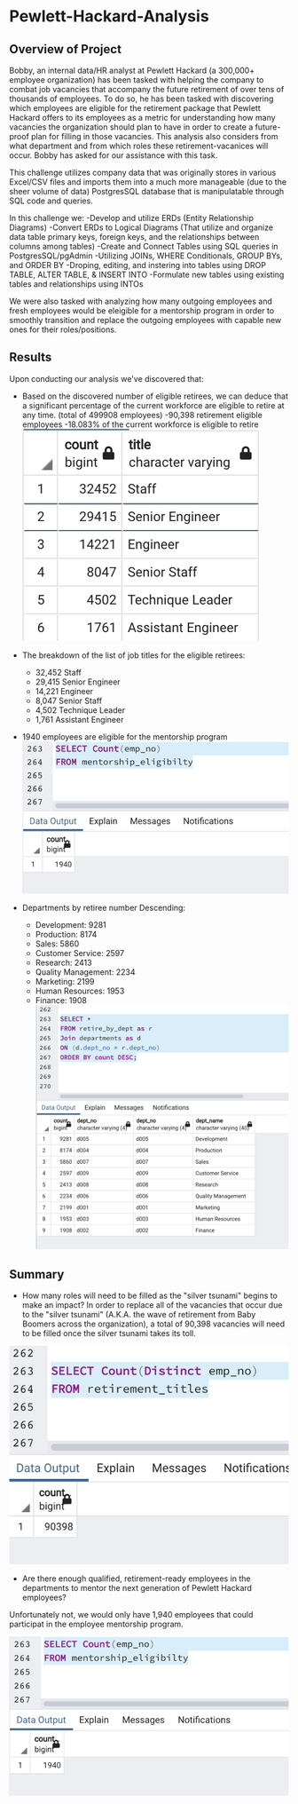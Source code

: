 # Pewlett-Hackard-Analysis


## Overview of Project
Bobby, an internal data/HR analyst at Pewlett Hackard (a 300,000+ employee organization) has been tasked with helping the company to combat job vacancies that accompany the future retirement of over tens of thousands of employees. To do so, he has been tasked with discovering which employees are eligible for the retirement package that Pewlett Hackard offers to its employees as a metric for understanding how many vacancies the organization should plan to have in order to create a future-proof plan for filling in those vacancies. This analysis also considers from what department and from which roles these retirement-vacanices will occur. Bobby has asked for our assistance with this task.

This challenge utilizes company data that was originally stores in various Excel/CSV files and imports them into a much more manageable (due to the sheer volume of data) PostgresSQL database that is manipulatable through SQL code and queries.

In this challenge we:
-Develop and utilize ERDs (Entity Relationship Diagrams)
-Convert ERDs to Logical Diagrams (That utilize and organize data table primary keys, foreign keys, and the relationships between columns among tables)
-Create and Connect Tables using SQL queries in PostgresSQL/pgAdmin
    -Utilizing JOINs, WHERE Conditionals, GROUP BYs, and ORDER BY
    -Droping, editing, and instering into tables using DROP TABLE, ALTER TABLE, & INSERT INTO
-Formulate new tables using existing tables and relationships using  INTOs

We were also tasked with analyzing how many outgoing employees and fresh employees would be eleigible for a mentorship program in order to smoothly transition and replace the outgoing employees with capable new ones for their roles/positions.

## Results
Upon conducting our analysis we've discovered that:

- Based on the discovered number of eligible retirees, we can deduce that a significant percentage of the current workforce are eligible to retire at any time. (total of 499908 employees)
  -90,398 retirement eligible employees
  -18.083% of the current workforce is eligible to retire
![retirement_eligibility_by_title](https://github.com/sterlingvm/Pewlett-Hackard-Analysis/blob/main/Resources/Retirement_Eligible_By_Title.png?raw=true)

- The breakdown of the list of job titles for the eligible retirees:
  - 32,452 Staff
  - 29,415 Senior Engineer
  - 14,221 Engineer
  - 8,047 Senior Staff
  - 4,502 Technique Leader
  - 1,761 Assistant Engineer

- 1940 employees are eligible for the mentorship program
![mentorship_eligibility](https://github.com/sterlingvm/Pewlett-Hackard-Analysis/blob/main/Resources/Mentorship_Eligibility_Count.png?raw=true)

- Departments by retiree number Descending:
  - Development: 9281
  - Production: 8174
  - Sales: 5860
  - Customer Service: 2597
  - Research: 2413
  - Quality Management: 2234
  - Marketing: 2199
  - Human Resources: 1953
  - Finance: 1908
![retire_by_dept](https://github.com/sterlingvm/Pewlett-Hackard-Analysis/blob/main/Resources/Retire_By_Dept_DESC.png?raw=true)


## Summary
- How many roles will need to be filled as the "silver tsunami" begins to make an impact?
In order to replace all of the vacancies that occur due to the "silver tsunami" (A.K.A. the wave of retirement from Baby Boomers across the organization), a total of 90,398 vacancies will need to be filled once the silver tsunami takes its toll.

![retirees_by_title](https://github.com/sterlingvm/Pewlett-Hackard-Analysis/blob/main/Resources/Unique_Retirees_By_Title.png?raw=true)

- Are there enough qualified, retirement-ready employees in the departments to mentor the next generation of Pewlett Hackard employees? 

Unfortunately not, we would only have 1,940 employees that could participat in the employee mentorship program.

![mentorship_eligibility](https://github.com/sterlingvm/Pewlett-Hackard-Analysis/blob/main/Resources/Mentorship_Eligibility_Count.png?raw=true)
